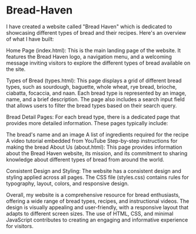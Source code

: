 # Bread-Haven
I have created a website called "Bread Haven" which is dedicated to showcasing different types of bread and their recipes. Here's an overview of what I have built:

Home Page (index.html): This is the main landing page of the website. It features the Bread Haven logo, a navigation menu, and a welcoming message inviting visitors to explore the different types of bread available on the site.

Types of Bread (types.html): This page displays a grid of different bread types, such as sourdough, baguette, whole wheat, rye bread, brioche, ciabatta, focaccia, and naan. Each bread type is represented by an image, name, and a brief description. The page also includes a search input field that allows users to filter the bread types based on their search query.

Bread Detail Pages: For each bread type, there is a dedicated page that provides more detailed information. These pages typically include:

The bread's name and an image
A list of ingredients required for the recipe
A video tutorial embedded from YouTube
Step-by-step instructions for making the bread
About Us (about.html): This page provides information about the Bread Haven website, its mission, and its commitment to sharing knowledge about different types of bread from around the world.

Consistent Design and Styling: The website has a consistent design and styling applied across all pages. The CSS file (styles.css) contains rules for typography, layout, colors, and responsive design.

Overall, my website is a comprehensive resource for bread enthusiasts, offering a wide range of bread types, recipes, and instructional videos. The design is visually appealing and user-friendly, with a responsive layout that adapts to different screen sizes. The use of HTML, CSS, and minimal JavaScript contributes to creating an engaging and informative experience for visitors.
